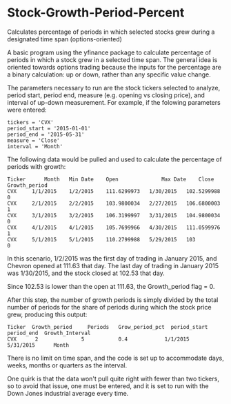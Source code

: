 # Stock-Growth-Period-Percent
Calculates percentage of periods in which selected stocks grew during a designated time span (options-oriented)

A basic program using the yfinance package to calculate percentage of periods in which a stock grew in a selected time span. The general idea is oriented towards options trading
because the inputs for the percentage are a binary calculation: up or down, rather than any specific value change.  

The parameters necessary to run are the stock tickers selected to analyze, period start, period end, measure (e.g. opening vs closing price), and interval of up-down measurement. 
For example, if the folowing parameters were entered:
```
tickers = 'CVX'
period_start = '2015-01-01'
period_end = '2015-05-31'
measure = 'Close'
interval = 'Month'
```

The following data would be pulled and used to calculate the percentage of periods with growth:
```
Ticker	    Month	Min Date	Open	          Max Date	  Close	        Growth_period
CVX	    1/1/2015	1/2/2015	111.6299973	  1/30/2015	  102.5299988	  0
CVX	    2/1/2015	2/2/2015	103.9800034	  2/27/2015	  106.6800003	  1
CVX	    3/1/2015	3/2/2015	106.3199997	  3/31/2015	  104.9800034	  0
CVX	    4/1/2015	4/1/2015	105.7699966	  4/30/2015	  111.0599976	  1
CVX	    5/1/2015	5/1/2015	110.2799988	  5/29/2015	  103	          0
```

In this scenario, 1/2/2015 was the first day of trading in January 2015, and Chevron opened at 111.63 that day. The last day of trading in January 2015 was 1/30/2015, and the stock closed at 102.53 that day. 

Since 102.53 is lower than the open at 111.63, the Growth_period flag = 0.

After this step, the number of growth periods is simply divided by the total number of periods for the share of periods during which the stock price grew, producing this output:

```
Ticker	Growth_period	  Periods   Grow_period_pct	 period_start	period_end	Growth_Interval
CVX	     2	            5	        0.4	           1/1/2015	   5/31/2015	  Month
```

There is no limit on time span, and the code is set up to accommodate days, weeks, months or quarters as the interval.

One quirk is that the data won't pull quite right with fewer than two tickers, so to avoid that issue, one must be entered, and it is set to run with the Down Jones industrial average every time.
